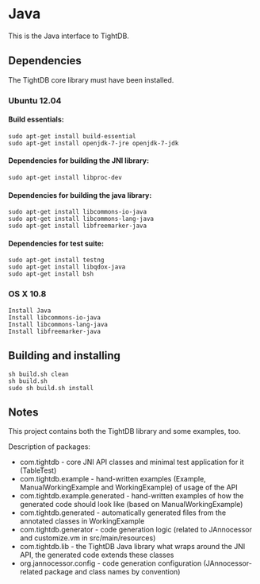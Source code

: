 Java
====

This is the Java interface to TightDB.


Dependencies
------------

The TightDB core library must have been installed.

### Ubuntu 12.04

#### Build essentials:

    sudo apt-get install build-essential
    sudo apt-get install openjdk-7-jre openjdk-7-jdk

#### Dependencies for building the JNI library:

    sudo apt-get install libproc-dev

#### Dependencies for building the java library:

    sudo apt-get install libcommons-io-java
    sudo apt-get install libcommons-lang-java
    sudo apt-get install libfreemarker-java

#### Dependencies for test suite:

    sudo apt-get install testng
    sudo apt-get install libqdox-java
    sudo apt-get install bsh

### OS X 10.8

    Install Java
    Install libcommons-io-java
    Install libcommons-lang-java
    Install libfreemarker-java


Building and installing
-----------------------

    sh build.sh clean
    sh build.sh
    sudo sh build.sh install


Notes
-----

This project contains both the TightDB library and some examples, too.

Description of packages:
*  com.tightdb - core JNI API classes and minimal test application for it (TableTest)
*  com.tightdb.example - hand-written examples (Example, ManualWorkingExample and WorkingExample) of usage of the API
*  com.tightdb.example.generated - hand-written examples of how the generated code should look like (based on ManualWorkingExample)
*  com.tightdb.generated - automatically generated files from the annotated classes in WorkingExample
*  com.tightdb.generator - code generation logic (related to JAnnocessor and customize.vm in src/main/resources)
*  com.tightdb.lib - the TightDB Java library what wraps around the JNI API, the generated code extends these classes
*  org.jannocessor.config - code generation configuration (JAnnocessor-related package and class names by convention)
